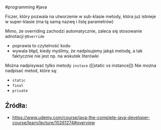 #programming #java 

Ficzer, który pozwala na utworzenie w sub-klasie metody, która już istnieje w super-klasie (ma tą samą nazwę i listę parametrów)

Mimo, że overriding zachodzi automatycznie, zaleca się stosowanie adnotacji `@Override`
- poprawia to czytelność kodu
- wywala błąd, kiedy myślimy, że nadpisujemy jakąś metodę, a tak faktycznie nie jest np. na wskutek literówki

Można nadpisywać tylko metody `instace` ([[static vs instance]])
Nie można nadpisać metod, które są: 
- `static`
- `final` 
- `private`

## Źródła:
- https://www.udemy.com/course/java-the-complete-java-developer-course/learn/lecture/10261274#overview